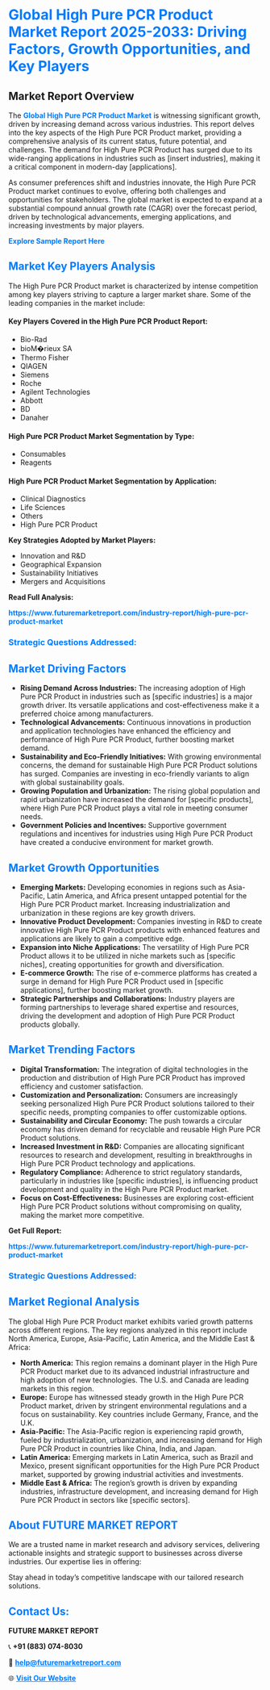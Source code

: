 <h1 style="color: #007BFF;">Global High Pure PCR Product Market Report 2025-2033: Driving Factors, Growth Opportunities, and Key Players</h1>

<section id="overview">
<h2>Market Report Overview</h2>
<p>The <a href="https://www.futuremarketreport.com/industry-report/high-pure-pcr-product-market" style="color: #007BFF; text-decoration: none;"><strong>Global High Pure PCR Product Market</strong></a> is witnessing significant growth, driven by increasing demand across various industries. This report delves into the key aspects of the High Pure PCR Product market, providing a comprehensive analysis of its current status, future potential, and challenges. The demand for High Pure PCR Product has surged due to its wide-ranging applications in industries such as [insert industries], making it a critical component in modern-day [applications].</p>
<p>As consumer preferences shift and industries innovate, the High Pure PCR Product market continues to evolve, offering both challenges and opportunities for stakeholders. The global market is expected to expand at a substantial compound annual growth rate (CAGR) over the forecast period, driven by technological advancements, emerging applications, and increasing investments by major players.</p>
</section>

<section id="overview">
<p><a href="https://www.futuremarketreport.com/request-sample/reportId=122498" style="color: #007BFF; text-decoration: none;"><strong>Explore Sample Report Here</strong></a></p>
</section>

<section id="key-players">
<h2 style="color: #007BFF;">Market Key Players Analysis</h2>
<p>The High Pure PCR Product market is characterized by intense competition among key players striving to capture a larger market share. Some of the leading companies in the market include:</p>
<h4>Key Players Covered in the High Pure PCR Product Report:</h4>
<ul><li>Bio-Rad</li><li>bioM�rieux SA</li><li>Thermo Fisher</li><li>QIAGEN</li><li>Siemens</li><li>Roche</li><li>Agilent Technologies</li><li>Abbott</li><li>BD</li><li>Danaher</li></ul>
<h4>High Pure PCR Product Market Segmentation by Type:</h4>
<ul><li>Consumables</li><li>Reagents</li></ul>

<h4>High Pure PCR Product Market Segmentation by Application:</h4>
<ul><li>Clinical Diagnostics</li><li>Life Sciences</li><li>Others</li><li>High Pure PCR Product</li></ul>
<p><strong>Key Strategies Adopted by Market Players:</strong></p>
<ul>
<li>Innovation and R&D</li>
<li>Geographical Expansion</li>
<li>Sustainability Initiatives</li>
<li>Mergers and Acquisitions</li>
</ul>
</section>

<section>
<p><strong>Read Full Analysis: </strong></p><a href="https://www.futuremarketreport.com/industry-report/high-pure-pcr-product-market" style="color: #007BFF; text-decoration: none;"><strong>https://www.futuremarketreport.com/industry-report/high-pure-pcr-product-market</strong></a>
<h3 style="color: #007BFF;">Strategic Questions Addressed:</h3>
</section>

<section id="driving-factors">
<h2 style="color: #007BFF;">Market Driving Factors</h2>
<ul>
<li><strong>Rising Demand Across Industries:</strong> The increasing adoption of High Pure PCR Product in industries such as [specific industries] is a major growth driver. Its versatile applications and cost-effectiveness make it a preferred choice among manufacturers.</li>
<li><strong>Technological Advancements:</strong> Continuous innovations in production and application technologies have enhanced the efficiency and performance of High Pure PCR Product, further boosting market demand.</li>
<li><strong>Sustainability and Eco-Friendly Initiatives:</strong> With growing environmental concerns, the demand for sustainable High Pure PCR Product solutions has surged. Companies are investing in eco-friendly variants to align with global sustainability goals.</li>
<li><strong>Growing Population and Urbanization:</strong> The rising global population and rapid urbanization have increased the demand for [specific products], where High Pure PCR Product plays a vital role in meeting consumer needs.</li>
<li><strong>Government Policies and Incentives:</strong> Supportive government regulations and incentives for industries using High Pure PCR Product have created a conducive environment for market growth.</li>
</ul>
</section>

<section id="growth-opportunities">
<h2 style="color: #007BFF;">Market Growth Opportunities</h2>
<ul>
<li><strong>Emerging Markets:</strong> Developing economies in regions such as Asia-Pacific, Latin America, and Africa present untapped potential for the High Pure PCR Product market. Increasing industrialization and urbanization in these regions are key growth drivers.</li>
<li><strong>Innovative Product Development:</strong> Companies investing in R&D to create innovative High Pure PCR Product products with enhanced features and applications are likely to gain a competitive edge.</li>
<li><strong>Expansion into Niche Applications:</strong> The versatility of High Pure PCR Product allows it to be utilized in niche markets such as [specific niches], creating opportunities for growth and diversification.</li>
<li><strong>E-commerce Growth:</strong> The rise of e-commerce platforms has created a surge in demand for High Pure PCR Product used in [specific applications], further boosting market growth.</li>
<li><strong>Strategic Partnerships and Collaborations:</strong> Industry players are forming partnerships to leverage shared expertise and resources, driving the development and adoption of High Pure PCR Product products globally.</li>
</ul>
</section>

<section id="trending-factors">
<h2 style="color: #007BFF;">Market Trending Factors</h2>
<ul>
<li><strong>Digital Transformation:</strong> The integration of digital technologies in the production and distribution of High Pure PCR Product has improved efficiency and customer satisfaction.</li>
<li><strong>Customization and Personalization:</strong> Consumers are increasingly seeking personalized High Pure PCR Product solutions tailored to their specific needs, prompting companies to offer customizable options.</li>
<li><strong>Sustainability and Circular Economy:</strong> The push towards a circular economy has driven demand for recyclable and reusable High Pure PCR Product solutions.</li>
<li><strong>Increased Investment in R&D:</strong> Companies are allocating significant resources to research and development, resulting in breakthroughs in High Pure PCR Product technology and applications.</li>
<li><strong>Regulatory Compliance:</strong> Adherence to strict regulatory standards, particularly in industries like [specific industries], is influencing product development and quality in the High Pure PCR Product market.</li>
<li><strong>Focus on Cost-Effectiveness:</strong> Businesses are exploring cost-efficient High Pure PCR Product solutions without compromising on quality, making the market more competitive.</li>
</ul>
</section>

<section>
<p><strong>Get Full Report: </strong></p><a href="https://www.futuremarketreport.com/industry-report/high-pure-pcr-product-market" style="color: #007BFF; text-decoration: none;"><strong>https://www.futuremarketreport.com/industry-report/high-pure-pcr-product-market</strong></a>
<h3 style="color: #007BFF;">Strategic Questions Addressed:</h3>
</section>


<section id="regional-analysis">
<h2 style="color: #007BFF;">Market Regional Analysis</h2>
<p>The global High Pure PCR Product market exhibits varied growth patterns across different regions. The key regions analyzed in this report include North America, Europe, Asia-Pacific, Latin America, and the Middle East & Africa:</p>
<ul>
<li><strong>North America:</strong> This region remains a dominant player in the High Pure PCR Product market due to its advanced industrial infrastructure and high adoption of new technologies. The U.S. and Canada are leading markets in this region.</li>
<li><strong>Europe:</strong> Europe has witnessed steady growth in the High Pure PCR Product market, driven by stringent environmental regulations and a focus on sustainability. Key countries include Germany, France, and the U.K.</li>
<li><strong>Asia-Pacific:</strong> The Asia-Pacific region is experiencing rapid growth, fueled by industrialization, urbanization, and increasing demand for High Pure PCR Product in countries like China, India, and Japan.</li>
<li><strong>Latin America:</strong> Emerging markets in Latin America, such as Brazil and Mexico, present significant opportunities for the High Pure PCR Product market, supported by growing industrial activities and investments.</li>
<li><strong>Middle East & Africa:</strong> The region’s growth is driven by expanding industries, infrastructure development, and increasing demand for High Pure PCR Product in sectors like [specific sectors].</li>
</ul>
</section>

<footer>
<h2 style="color: #007BFF;">About FUTURE MARKET REPORT</h2>
<p>We are a trusted name in market research and advisory services, delivering actionable insights and strategic support to businesses across diverse industries. Our expertise lies in offering:</p>

<p>Stay ahead in today’s competitive landscape with our tailored research solutions.</p>

<h2 style="color: #007BFF;">Contact Us:</h2>
<p><strong>FUTURE MARKET REPORT</strong></p>
<p>📞 <strong>+91 (883) 074-8030</strong></p>
<p>📧 <strong><a href="mailto:help@futuremarketreport.com" style="color: #007BFF;">help@futuremarketreport.com</a></strong></p>
<p>🌐 <strong><a href="https://www.futuremarketreport.com/" style="color: #007BFF;">Visit Our Website</a></strong></p>
</footer>